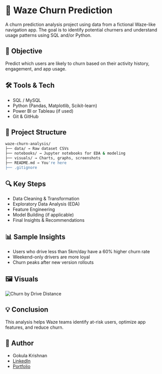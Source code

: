 # 🚗 Waze Churn Prediction

A churn prediction analysis project using data from a fictional Waze-like navigation app. The goal is to identify potential churners and understand usage patterns using SQL and/or Python.

## 📌 Objective

Predict which users are likely to churn based on their activity history, engagement, and app usage.

## 🛠 Tools & Tech

- SQL / MySQL
- Python (Pandas, Matplotlib, Scikit-learn)
- Power BI or Tableau (if used)
- Git & GitHub

## 📂 Project Structure
```bash
waze-churn-analysis/
├── data/ → Raw dataset CSVs
├── notebooks/ → Jupyter notebooks for EDA & modeling
├── visuals/ → Charts, graphs, screenshots
├── README.md → You're here
├── .gitignore 
```

## 🔍 Key Steps

- Data Cleaning & Transformation
- Exploratory Data Analysis (EDA)
- Feature Engineering
- Model Building (if applicable)
- Final Insights & Recommendations

## 📊 Sample Insights

- Users who drive less than 5km/day have a 60% higher churn rate
- Weekend-only drivers are more loyal
- Churn peaks after new version rollouts

## 🖼 Visuals

![Churn by Drive Distance](visuals/churn_by_distance.png)

## 💡 Conclusion

This analysis helps Waze teams identify at-risk users, optimize app features, and reduce churn.

## 🧠 Author

- Gokula Krishnan  
- [LinkedIn](https://linkedin.com/in/your-link)  
- [Portfolio](https://your-portfolio-link)

